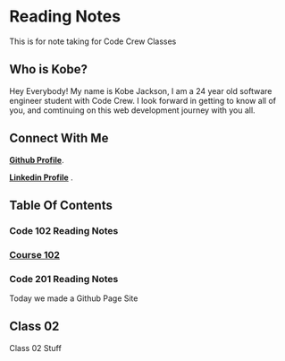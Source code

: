 # Reading Notes  

This is for note taking for Code Crew Classes  

## Who is Kobe?  

Hey Everybody! My name is Kobe Jackson, I am a 24 year old software engineer student with Code Crew. I look forward in getting to know all of you, and comtinuing on this web development journey with you all.  

## Connect With Me  

[**Github Profile**](/https://github.com/kobejackson98/).

[**Linkedin Profile**](/https://www.linkedin.com/in/kobejackson98/) .

## Table Of Contents

### Code 102 Reading Notes

### [Course 102](/Reading-Notes/102) 

### Code 201 Reading Notes

Today we made a Github Page Site

## Class 02

Class 02 Stuff  
